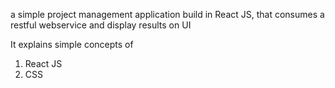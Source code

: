 a simple project management  application
build in React JS, that consumes a restful
webservice and display results on UI

It explains simple concepts of
1. React JS
2. CSS 
